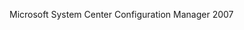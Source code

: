 <Token xmlns:xlink="http://www.w3.org/1999/xlink">Microsoft System Center Configuration Manager 2007</Token>

<!--HONumber=Mar16_HO2-->


